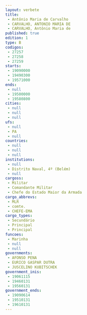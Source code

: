 ```yaml
---
layout: verbete
title:
 - Antônio Maria de Carvalho
 - CARVALHO, ANTONIO MARIA DE
 - CARVALHO, Antônio Maria de
published: true
edition: 1  
type: B
codigos: 
 - 27257
 - 27258
 - 27259
starts: 
 - 19090000
 - 19490300
 - 19571000
ends: 
 - null 
 - 19500000
 - 19580800
cities: 
 - null 
 - null 
 - null 
ufs: 
 - null 
 - PA
 - null 
countries: 
 - null 
 - null 
 - null 
institutions: 
 - null 
 - Distrito Naval, 4º (Belém)
 - null 
cargoss: 
 - Militar
 - Comandante Militar
 - Chefe do Estado Maior da Armada
cargo_abbrevs: 
 - MLR
 - comte.
 - CHEFE-EMA
cargo_types: 
 - Secundário
 - Principal
 - Principal
funcoes: 
 - Marinha
 - null 
 - null 
governments: 
 - AFONSO PENA
 - EURICO GASPAR DUTRA
 - JUSCELINO KUBITSCHEK
government_inis: 
 - 19061115
 - 19460131
 - 19560131
government_ends: 
 - 19090614
 - 19510131
 - 19610131
---
```


